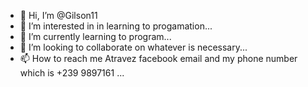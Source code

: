 - 👋 Hi, I’m @Gilson11
- 👀 I’m interested in 
in learning to progamation...
- 🌱 I’m currently learning  to program...
- 💞️ I’m looking to collaborate on whatever is necessary...
- 📫 How to reach me Atravez facebook email and my phone number which is +239 9897161 ...

<!---
Gilson11/Gilson11 is a ✨ special ✨ repository because its `README.md` (this file) appears on your GitHub profile.
You can click the Preview link to take a look at your changes.
--->
